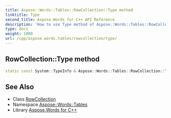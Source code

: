 ```yaml
---
title: Aspose::Words::Tables::RowCollection::Type method
linktitle: Type
second_title: Aspose.Words for C++ API Reference
description: 'How to use Type method of Aspose::Words::Tables::RowCollection class in C++.'
type: docs
weight: 1000
url: /cpp/aspose.words.tables/rowcollection/type/
---
```

## RowCollection::Type method




```cpp
static const System::TypeInfo & Aspose::Words::Tables::RowCollection::Type()
```

## See Also

* Class [RowCollection](../)
* Namespace [Aspose::Words::Tables](../../)
* Library [Aspose.Words for C++](../../../)
